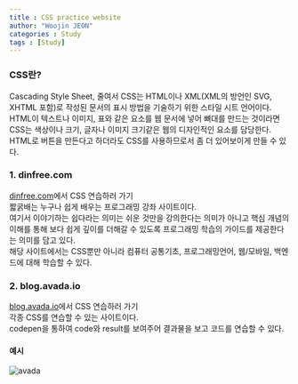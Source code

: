 ```yaml
---
title : CSS practice website
author: "Woojin JEON"
categories : Study
tags : [Study]
---
```


### CSS란?

Cascading Style Sheet, 줄여서 CSS는 HTML이나 XML(XML의 방언인 SVG, XHTML 포함)로 작성된 문서의 표시 방법을 기술하기 위한 스타일 시트 언어이다.  
HTML이 텍스트나 이미지, 표와 같은 요소를 웹 문서에 넣어 뼈대를 만드는 것이라면 CSS는 색상이나 크기, 글자나 이미지 크기같은 웹의 디자인적인 요소를 담당한다.  
HTML로 버튼을 만든다고 하더라도 CSS를 사용하므로서 좀 더 있어보이게 만들 수 있다.  

### 1. dinfree.com

[dinfree.com](https://dinfree.com/lecture/frontend/122_css_1.html)에서 CSS 연습하러 가기  
짧굵배는 누구나 쉽게 배우는 프로그래밍 강좌 사이트이다.  
여기서 이야기하는 쉽다라는 의미는 쉬운 것만을 강의한다는 의미가 아니고 핵심 개념의 이해를 통해 보다 쉽게 깊이를 더해갈 수 있도록 프로그래밍 학습의 가이드를 제공한다는 의미를 담고 있다.  
해당 사이트에서는 CSS뿐만 아니라 컴퓨터 공통기초, 프로그래밍언어, 웹/모바일, 백엔드에 대해 학습할 수 있다.  

### 2. blog.avada.io

[blog.avada.io](https://dinfree.com/lecture/frontend/122_css_1.html)에서 CSS 연습하러 가기  
각종 CSS를 연습할 수 있는 사이트이다.  
codepen을 통하여 code와 result를 보여주어 결과물을 보고 코드를 연습할 수 있다.  

#### 예시

![avada](https://github.com/WoojinJeonkr/WoojinJeonkr.github.io/blob/main/assets/images/post/avada.png?raw=true)
